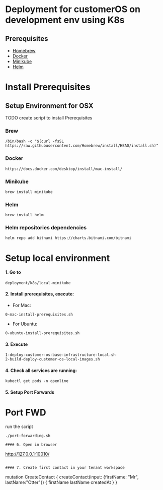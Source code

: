# Deployment for customerOS on development env using K8s

## Prerequisites
- [Homebrew](https://brew.sh/)
- [Docker](https://www.docker.com/)
- [Minikube](https://minikube.sigs.k8s.io/docs/start/)
- [Helm](https://helm.sh/)

# Install Prerequisites 

## Setup Environment for OSX

TODO create script to install Prerequisites

### Brew
```
/bin/bash -c "$(curl -fsSL https://raw.githubusercontent.com/Homebrew/install/HEAD/install.sh)"
```

### Docker
```
https://docs.docker.com/desktop/install/mac-install/
```

### Minikube 

```
brew install minikube
```

### Helm
```
brew install helm
```

### Helm repositories dependencies  
```
helm repo add bitnami https://charts.bitnami.com/bitnami
```

# Setup local environment
#### 1. Go to 
```
deployment/k8s/local-minikube
```
#### 2. Install prerequisites, execute:

* For Mac:
```
0-mac-install-prerequisites.sh
```
* For Ubuntu:
```
0-ubuntu-install-prerequisites.sh
``` 
#### 3. Execute
```
1-deploy-customer-os-base-infrastructure-local.sh
2-build-deploy-customer-os-local-images.sh
``` 

#### 4. Check all services are running:
```
kubectl get pods -n openline
```
#### 5. Setup Port Forwards
# Port FWD
run the script
```
./port-forwarding.sh

#### 6. Open in browser
```
http://127.0.0.1:10010/
```

#### 7. Create first contact in your tenant workspace
```
mutation CreateContact {
  createContact(input: {firstName: "Mr", lastName:"Otter"}) {
    firstName
    lastName
    createdAt
  }
}
```

